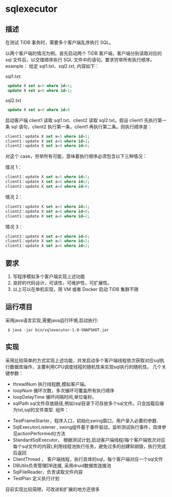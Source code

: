 # sqlexecutor
 

## 描述
在测试 TiDB 事务时，需要多个客户端乱序执行 SQL。

以两个客户端的情况为例。首先启动两个 TiDB 客户端，客户端分别读取对应的 sql 文件后，以交错顺序执行 SQL 文件中的语句。要求穷举所有执行顺序。
example：
给定 sql1.txt、sql2.txt, 内容如下：

sql1.txt:

```sql
 update X set a=5 where id=1;
 update X set a=6 where id=2;
```


sql2.txt
```sql
 update X set a=8 where id=8
```


启动客户端 client1 读取 sql1.txt、client2 读取 sql2.txt。假设 client1 先执行第一条 sql 语句，client2 执行第一条，client1 再执行第二条。则执行顺序是：

```sql
client1：update X set a=5 where id=1;
client1：update X set a=6 where id=2;
client2：update X set a=8 where id=8;
```

对这个 case，穷举所有可能，意味着执行顺序必须包含以下三种情况：

情况 1：
```sql
client1：update X set a=5 where id=1;
client1：update X set a=6 where id=2;
client2：update X set a=8 where id=8;
```

情况 2：
```sql
client1：update X set a=5 where id=1;
client2：update X set a=8 where id=8;
client1：update X set a=6 where id=2;
```

情况 3：
```sql
client2：update X set a=8 where id=8;
client1：update X set a=5 where id=1;
client1：update X set a=6 where id=2;
```

## 要求
1. 写程序模拟多个客户端实现上述功能
2. 良好的代码设计，可读性，可维护性，可扩展性。
3. 以上可以在单机实现，用 VM 或者 Docker 启动 TiDB 集群不限


## 运行项目
采用java语言实现,需要java运行环境,启动执行:

 ``` 
  $ java -jar bin/sqlexecutor-1.0-SNAPSHOT.jar 
```
## 实现

采用比较简单的方式实现上述功能，并发启动多个客户端线程依次获取对应sql执行数据库操作，主要利用CPU调度线程的随机性来实现sql执行的随机性。
几个关键参数：
 - threadNum       执行线程数,模拟客户端。
 - loopNum         循环次数，多次循环可覆盖所有执行顺序
 - loopDelayTime   循环间隔时间,单位毫秒。
 - sqlPath         sql文件存放路径,例如/sql目录下可存放多个sql文件。只会加载后缀为txt,sql的文件类型.
组件：
* TestFrameStarter，程序入口，初始化swing窗口，用户录入必要的参数.
* SqlExecutorListener , swing组件基于事件驱动，监听测试执行事件，具体参见actionPerformed()方法
* StandardSqlExecutor， 根据测试计划,启动客户端线程(每个客户端依次对应每个sql文件的内容),利用线程池执行任务，避免过多的创建和销毁，执行完成后返回
* ClientThread ， 客户端线程，执行具体的sql，每个客户端对应一个sql文件
* DBUtils负责管理DB连接, 采用druid数据库连接池
* SqlFileReader，负责读取文件内容
* TestPlan 定义执行计划

目前实现比较简陋，可改进和扩展的地方还很多
